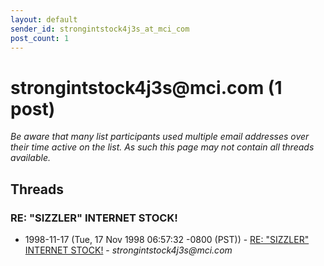 ```yaml
---
layout: default
sender_id: strongintstock4j3s_at_mci_com
post_count: 1
---
```


# strongintstock4j3s<span>@</span>mci.com (1 post)

_Be aware that many list participants used multiple email addresses over their time active on the list. As such this page may not contain all threads available._

## Threads

### RE:  "SIZZLER" INTERNET STOCK!
+ 1998-11-17 (Tue, 17 Nov 1998 06:57:32 -0800 (PST)) - [RE:  "SIZZLER" INTERNET STOCK!](/archive/1998/11/d3f562d0eabcf2ec9f3d645a3e560e2971d381a1e23411a45f9bb22eecbfc447) - _strongintstock4j3s@mci.com_

